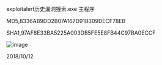 exploitalert历史漏洞搜索.exe 主程序

MD5,8336AB9DD2B07A167D91B309DECF78EB

SHA1,97AF8E33BA5225A003DB5FE5E8FB44C97BA0ECCF

![image]()

2018/10/12 
